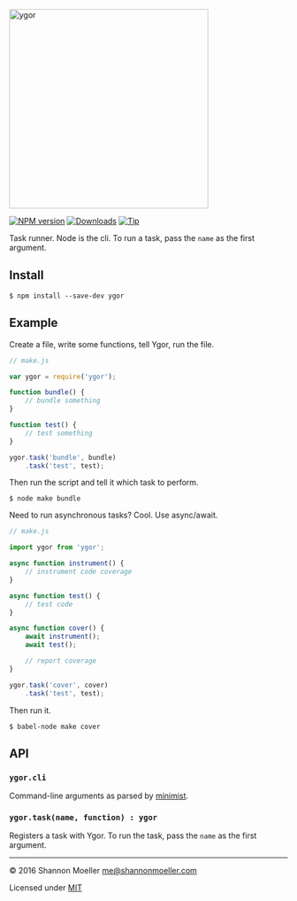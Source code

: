 <img src="https://cloud.githubusercontent.com/assets/155164/12421443/5383e6b6-be90-11e5-9d03-cd5f71953de4.png" alt="ygor" width="360" />

[![NPM version][npm-img]][npm-url] [![Downloads][downloads-img]][npm-url] [![Tip][amazon-img]][amazon-url]

Task runner. Node is the cli. To run a task, pass the `name` as the first argument.

## Install

    $ npm install --save-dev ygor

## Example

Create a file, write some functions, tell Ygor, run the file.

```js
// make.js

var ygor = require('ygor');

function bundle() {
    // bundle something
}

function test() {
    // test something
}

ygor.task('bundle', bundle)
    .task('test', test);
```

Then run the script and tell it which task to perform.

    $ node make bundle

Need to run asynchronous tasks? Cool. Use async/await.

```js
// make.js

import ygor from 'ygor';

async function instrument() {
    // instrument code coverage
}

async function test() {
    // test code
}

async function cover() {
    await instrument();
    await test();

    // report coverage
}

ygor.task('cover', cover)
    .task('test', test);
```

Then run it.

    $ babel-node make cover

## API

### `ygor.cli`

Command-line arguments as parsed by [minimist](http://npm.im/minimist).

### `ygor.task(name, function) : ygor`

Registers a task with Ygor. To run the task, pass the `name` as the first argument.

----

© 2016 Shannon Moeller <me@shannonmoeller.com>

Licensed under [MIT](http://shannonmoeller.com/mit.txt)

[amazon-img]:    https://img.shields.io/badge/amazon-tip_jar-yellow.svg?style=flat-square
[amazon-url]:    https://www.amazon.com/gp/registry/wishlist/1VQM9ID04YPC5?sort=universal-price
[downloads-img]: http://img.shields.io/npm/dm/ygor.svg?style=flat-square
[npm-img]:       http://img.shields.io/npm/v/ygor.svg?style=flat-square
[npm-url]:       https://npmjs.org/package/ygor
